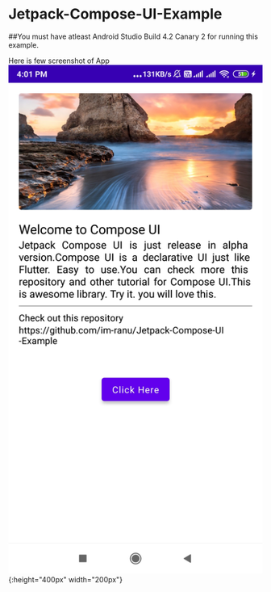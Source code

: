 # Jetpack-Compose-UI-Example


##You must have atleast Android Studio Build 4.2 Canary 2 for running this example.

Here is few screenshot of App
![Screenshot 1](https://github.com/im-ranu/Jetpack-Compose-UI-Example/blob/master/screenshot/screen_1.jpeg?width=250) {:height="400px" width="200px"}
